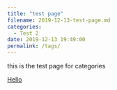 ```yaml
---
title: "test page"
filename: 2019-12-13-test-page.md
categories:
  - Test 2
date: 2019-12-13 19:49:00
permalink: /tags/
---
```

 
this is the test page for categories

<A HREF="{{ site.url }}{{ site.baseurl }}/assets/html/hello.html"> Hello </A>